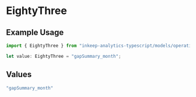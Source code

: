 # EightyThree

## Example Usage

```typescript
import { EightyThree } from "inkeep-analytics-typescript/models/operations";

let value: EightyThree = "gapSummary_month";
```

## Values

```typescript
"gapSummary_month"
```